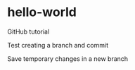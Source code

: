 
# hello-world
GitHub tutorial

Test creating a branch and commit

Save temporary changes in a new branch

